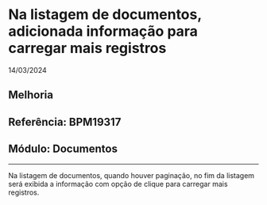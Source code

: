 # Na listagem de documentos, adicionada informação para carregar mais registros
14/03/2024
## Melhoria
## Referência: BPM19317
## Módulo: Documentos
***

Na listagem de documentos, quando houver paginação, no fim da listagem será exibida a informação com opção de clique para carregar mais registros.
